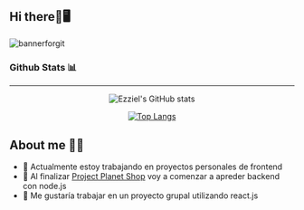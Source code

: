 ## Hi there👋🖥

![bannerforgit](https://user-images.githubusercontent.com/96441937/164991566-30a776a8-4214-46f5-82cc-b25f49285ddb.jpg)


### Github Stats 📊

<hr height="1px" />
<div align=center> 
  
![Ezziel's GitHub stats](https://github-readme-stats.vercel.app/api?username=ezziell&show_icons=true&theme=darcula)

[![Top Langs](https://github-readme-stats.vercel.app/api/top-langs/?username=ezziell&layout=compact&theme=darcula)](https://github.com/anuraghazra/github-readme-stats)
</div>

## About me 👩🏻
- 🔭 Actualmente estoy trabajando en proyectos personales de frontend
- 🌱 Al finalizar <a href="https://github.com/ezziell/Project-Planet-Shop">Project Planet Shop<a> voy a comenzar a apreder backend con node.js
- 👯 Me gustaría trabajar en un proyecto grupal utilizando react.js


